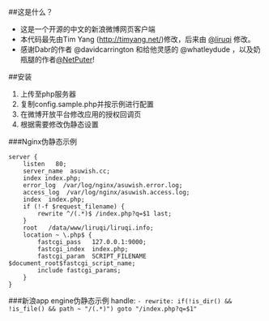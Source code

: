 ##这是什么？

* 这是一个开源的中文的新浪微博网页客户端
* 本代码最先由Tim Yang (http://timyang.net/)修改，后来由 <a href="http://www.weibo.com/liruqi">@liruqi</a> 修改。
* 感谢Dabr的作者 @davidcarrington 和给他灵感的 @whatleydude ，以及奶瓶腿的作者<a href="http://weibo.com/NetPuter">@NetPuter</a>!

##安装

1. 上传至php服务器
2. 复制config.sample.php并按示例进行配置
3. 在微博开放平台修改应用的授权回调页
4. 根据需要修改伪静态设置

###Nginx伪静态示例

	server {
		listen   80;
		server_name  asuwish.cc;
		index index.php;
		error_log  /var/log/nginx/asuwish.error.log;
		access_log  /var/log/nginx/asuwish.access.log;
		index  index.php;
		if (!-f $request_filename) {
			rewrite ^/(.*)$ /index.php?q=$1 last;
		}
		root   /data/www/liruqi/liruqi.info;
		location ~ \.php$ {
			fastcgi_pass   127.0.0.1:9000;
			fastcgi_index  index.php;
			fastcgi_param  SCRIPT_FILENAME  $document_root$fastcgi_script_name;
			include fastcgi_params;
		}
	}

###新浪app engine伪静态示例
handle:
  `- rewrite: if(!is_dir() && !is_file() && path ~ "/(.*)") goto "/index.php?q=$1"`
